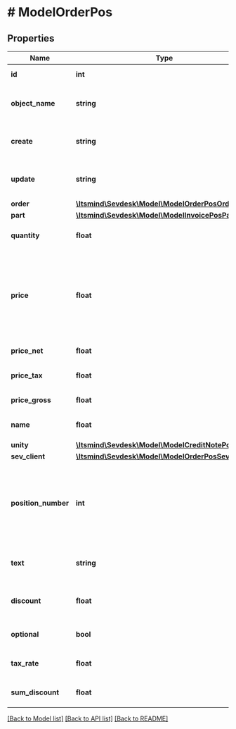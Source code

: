 # # ModelOrderPos

## Properties

Name | Type | Description | Notes
------------ | ------------- | ------------- | -------------
**id** | **int** | The order position id | [optional] [readonly]
**object_name** | **string** | The order position object name | [optional] [readonly]
**create** | **string** | Date of order position creation | [optional] [readonly]
**update** | **string** | Date of last order position update | [optional] [readonly]
**order** | [**\Itsmind\\Sevdesk\Model\ModelOrderPosOrder**](ModelOrderPosOrder.md) |  | [optional]
**part** | [**\Itsmind\\Sevdesk\Model\ModelInvoicePosPart**](ModelInvoicePosPart.md) |  | [optional]
**quantity** | **float** | Quantity of the article/part |
**price** | **float** | Price of the article/part. Is either gross or net, depending on the sevDesk account setting. | [optional]
**price_net** | **float** | Net price of the part | [optional] [readonly]
**price_tax** | **float** | Tax on the price of the part | [optional]
**price_gross** | **float** | Gross price of the part | [optional]
**name** | **float** | Name of the article/part. | [optional]
**unity** | [**\Itsmind\\Sevdesk\Model\ModelCreditNotePosUnity**](ModelCreditNotePosUnity.md) |  |
**sev_client** | [**\Itsmind\\Sevdesk\Model\ModelOrderPosSevClient**](ModelOrderPosSevClient.md) |  | [optional]
**position_number** | **int** | Position number of your position. Can be used to order multiple positions. | [optional]
**text** | **string** | A text describing your position. | [optional]
**discount** | **float** | An optional discount of the position. | [optional]
**optional** | **bool** | Defines if the position is optional. | [optional]
**tax_rate** | **float** | Tax rate of the position. |
**sum_discount** | **float** | Discount sum of the position | [optional] [readonly]

[[Back to Model list]](../../README.md#models) [[Back to API list]](../../README.md#endpoints) [[Back to README]](../../README.md)
